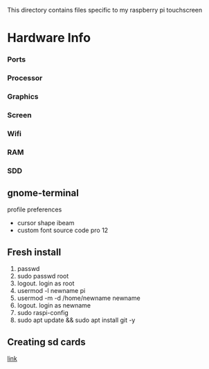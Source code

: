 This directory contains files specific to my raspberry pi touchscreen

Hardware Info
=============

### Ports

### Processor

### Graphics

### Screen

### Wifi

### RAM

### SDD

## gnome-terminal

profile preferences
  * cursor shape ibeam
  * custom font source code pro 12

## Fresh install

1. passwd
2. sudo passwd root
3. logout. login as root
4. usermod -l newname pi
5. usermod -m -d /home/newname newname
6. logout. login as newname
7. sudo raspi-config
8. sudo apt update && sudo apt install git -y

## Creating sd cards

[link](https://www.raspberrypi.org/documentation/installation/installing-images/linux.md)
